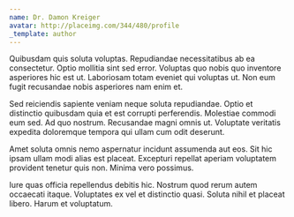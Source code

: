 ```yaml
---
name: Dr. Damon Kreiger
avatar: http://placeimg.com/344/480/profile
_template: author
---
```

Quibusdam quis soluta voluptas. Repudiandae necessitatibus ab ea consectetur. Optio mollitia sint sed error. Voluptas quo nobis quo inventore asperiores hic est ut. Laboriosam totam eveniet qui voluptas ut. Non eum fugit recusandae nobis asperiores nam enim et.
  
Sed reiciendis sapiente veniam neque soluta repudiandae. Optio et distinctio quibusdam quia et est corrupti perferendis. Molestiae commodi eum sed. Ad quo nostrum. Recusandae magni omnis ut. Voluptate veritatis expedita doloremque tempora qui ullam cum odit deserunt.
  
Amet soluta omnis nemo aspernatur incidunt assumenda aut eos. Sit hic ipsam ullam modi alias est placeat. Excepturi repellat aperiam voluptatem provident tenetur quis non. Minima vero possimus.
  
Iure quas officia repellendus debitis hic. Nostrum quod rerum autem occaecati itaque. Voluptates ex vel et distinctio quasi. Soluta nihil et placeat libero. Harum et voluptatum.
